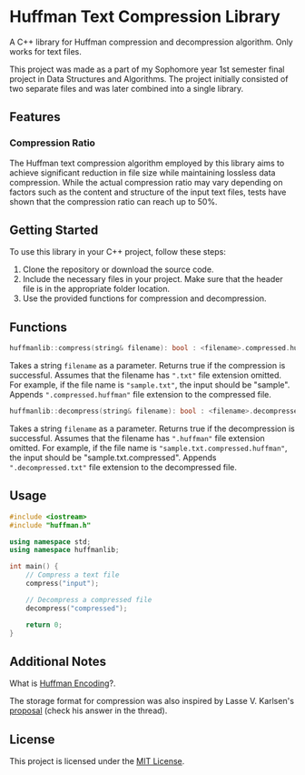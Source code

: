 # Huffman Text Compression Library

A C++ library for Huffman compression and decompression algorithm. Only works for text files.

This project was made as a part of my Sophomore year 1st semester final project in Data Structures and Algorithms. The project initially consisted of two separate files and was later combined into a single library.

## Features

### Compression Ratio

The Huffman text compression algorithm employed by this library aims to achieve significant reduction in file size while maintaining lossless data compression. While the actual compression ratio may vary depending on factors such as the content and structure of the input text files, tests have shown that the compression ratio can reach up to 50%. 

## Getting Started

To use this library in your C++ project, follow these steps:

1. Clone the repository or download the source code.
2. Include the necessary files in your project. Make sure that the header file is in the appropriate folder location.
3. Use the provided functions for compression and decompression.

## Functions

```cpp
huffmanlib::compress(string& filename): bool : <filename>.compressed.huffman
```

Takes a string ```filename``` as a parameter. Returns true if the compression is successful. Assumes that the filename has ```".txt"``` file extension omitted. For example, if the file name is ```"sample.txt"```, the input should be "sample". Appends ```".compressed.huffman"``` file extension to the compressed file.

```cpp
huffmanlib::decompress(string& filename): bool : <filename>.decompressed.txt
```

Takes a string ```filename``` as a parameter. Returns true if the decompression is successful. Assumes that the filename has ```".huffman"``` file extension omitted. For example, if the file name is ```"sample.txt.compressed.huffman"```, the input should be "sample.txt.compressed". Appends ```".decompressed.txt"``` file extension to the decompressed file.

## Usage

```cpp
#include <iostream>
#include "huffman.h"

using namespace std;
using namespace huffmanlib;

int main() {
    // Compress a text file
    compress("input");

    // Decompress a compressed file
    decompress("compressed");

    return 0;
}
```

## Additional Notes

What is [Huffman Encoding](https://en.wikipedia.org/wiki/Huffman_coding)?.

The storage format for compression was also inspired by Lasse V. Karlsen's [proposal](https://stackoverflow.com/questions/759707/efficient-way-of-storing-huffman-tree?fbclid=IwAR0QrUItpdWaI34hHisM8a8z5jzmsLLJYfdOQWALTJpEvINvc8ZGByCE-lU) (check his answer in the thread).

## License
This project is licensed under the [MIT License](LICENSE).
